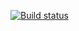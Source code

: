 [![Build status](https://ci.appveyor.com/api/projects/status/0ok39ce3rg98pw83?svg=true)](https://ci.appveyor.com/project/ruslanraindrop/ajshomework8-1)